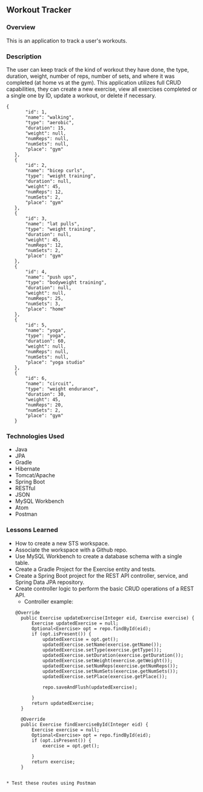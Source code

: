 ## Workout Tracker

### Overview
This is an application to track a user's workouts.

### Description
The user can keep track of the kind of workout they have done, the type, duration, weight, number of reps, number of sets, and where it was completed (at home vs at the gym). This application utilizes full CRUD capabilities, they can create a new exercise, view all exercises completed or a single one by ID, update a workout, or delete if necessary.
```
{
       "id": 1,
       "name": "walking",
       "type": "aerobic",
       "duration": 15,
       "weight": null,
       "numReps": null,
       "numSets": null,
       "place": "gym"
   },
   {
       "id": 2,
       "name": "bicep curls",
       "type": "weight training",
       "duration": null,
       "weight": 45,
       "numReps": 12,
       "numSets": 2,
       "place": "gym"
   },
   {
       "id": 3,
       "name": "lat pulls",
       "type": "weight training",
       "duration": null,
       "weight": 45,
       "numReps": 12,
       "numSets": 2,
       "place": "gym"
   },
   {
       "id": 4,
       "name": "push ups",
       "type": "bodyweight training",
       "duration": null,
       "weight": null,
       "numReps": 25,
       "numSets": 3,
       "place": "home"
   },
   {
       "id": 5,
       "name": "yoga",
       "type": "yoga",
       "duration": 60,
       "weight": null,
       "numReps": null,
       "numSets": null,
       "place": "yoga studio"
   },
   {
       "id": 6,
       "name": "circuit",
       "type": "weight endurance",
       "duration": 30,
       "weight": 45,
       "numReps": 20,
       "numSets": 2,
       "place": "gym"
   }
   ```

### Technologies Used
* Java
* JPA
* Gradle
* Hibernate
* Tomcat/Apache
* Spring Boot
* RESTful
* JSON
* MySQL Workbench
* Atom
* Postman


### Lessons Learned
* How to create a new STS workspace.
* Associate the workspace with a Github repo.
* Use MySQL Workbench to create a database schema with a single table.
* Create a Gradle Project for the Exercise entity and tests.
* Create a Spring Boot project for the REST API controller, service, and Spring Data JPA repository.
* Create controller logic to perform the basic CRUD operations of a REST API.
  * Controller example:
  ```
  @Override
	public Exercise updateExercise(Integer eid, Exercise exercise) {
		Exercise updatedExercise = null;
		Optional<Exercise> opt = repo.findById(eid);
		if (opt.isPresent()) {
			updatedExercise = opt.get();
			updatedExercise.setName(exercise.getName());
			updatedExercise.setType(exercise.getType());
			updatedExercise.setDuration(exercise.getDuration());
			updatedExercise.setWeight(exercise.getWeight());
			updatedExercise.setNumReps(exercise.getNumReps());
			updatedExercise.setNumSets(exercise.getNumSets());
			updatedExercise.setPlace(exercise.getPlace());

			repo.saveAndFlush(updatedExercise);

		}
		return updatedExercise;
	}

	@Override
	public Exercise findExerciseById(Integer eid) {
		Exercise exercise = null;
		Optional<Exercise> opt = repo.findById(eid);
		if (opt.isPresent()) {
			exercise = opt.get();

		}
		return exercise;
	}
```

* Test these routes using Postman
